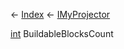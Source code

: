← [Index](Api-Index) ← [IMyProjector](Sandbox.ModAPI.Ingame.IMyProjector)

[int](System.Int32) BuildableBlocksCount